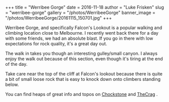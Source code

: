 +++
title = "Werribee Gorge"
date = 2016-11-18
author = "Luke Frisken"
slug = "werribee-gorge"
gallery = "/photos/WerribeeGorge"
banner_image = "/photos/WerribeeGorge/20161115_150701.jpg"
+++

Werribee Gorge, and specifically Falcon's Lookout is a popular walking
and climbing location close to Melbourne. I recently went back there for
a day with some friends, we had an absolute blast. If you go in there
with low expectations for rock quality, it's a great day out.

The walk in takes you though an interesting gulley/small canyon. I
always enjoy the walk out because of this section, even though it's
tiring at the end of the day.

Take care near the top of the cliff at Falcon's lookout because there is
quite a bit of small loose rock that is easy to knock down onto climbers
standing below.

You can find heaps of great info and topos on
[Chockstone](http://www.chockstone.org/werribeegorge/werribee.htm) and
[TheCrag](https://www.thecrag.com/climbing/australia/werribee-gorge) .
